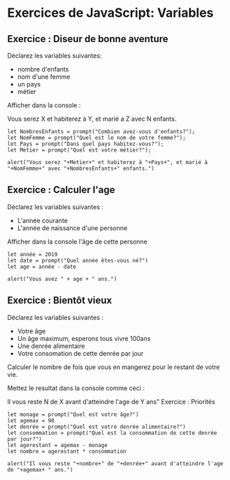 # Exercices de JavaScript: Variables

## Exercice : Diseur de bonne aventure

Déclarez les variables suivantes:

* nombre d'enfants
* nom d'une femme
* un pays
* métier

Afficher dans la console :

Vous serez X et habiterez à Y, et marié a Z avec N enfants.
```
let NombresEnfants = prompt("Combien avez-vous d'enfants?");
let NomFemme = prompt("Quel est le nom de votre femme?");
let Pays = prompt("Dans quel pays habitez-vous?");
let Metier = prompt("Quel est votre métier?");

alert("Vous serez "+Metier+" et habiterez à "+Pays+", et marié à "+NomFemme+" avec "+NombresEnfants+" enfants.")
```

## Exercice : Calculer l'age

Déclarez les variables suivantes :

* L'année courante
* L'année de naissance d'une personne

Afficher dans la console l'âge de cette personne
```
let année = 2019
let date = prompt("Quel année êtes-vous né?")
let age = année - date

alert("Vous avez " + age + " ans.")
```
## Exercice : Bientôt vieux

Déclarez les variables suivantes :

* Votre âge
* Un âge maximum, esperons tous vivre 100ans
* Une denrée alimentaire
* Votre consomation de cette denrée par jour

Calculer le nombre de fois que vous en mangerez pour le restant de votre vie.

Mettez le resultat dans la console comme ceci :

Il vous reste N de X avant d'atteindre l'age de Y ans"
Exercice : Priorités
```
let monage = prompt("Quel est votre âge?")
let agemax = 90
let denrée = prompt("Quel est votre denrée alimentaire?")
let consommation = prompt("Quel est la consommation de cette denrée par jour?")
let agerestant = agemax - monage
let nombre = agerestant * consommation

alert("Il vous reste "+nombre+" de "+denrée+" avant d'atteindre l'age de "+agemax+ " ans.")
```
